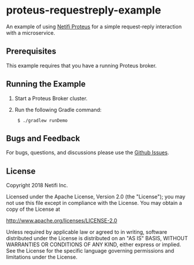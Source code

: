 # proteus-requestreply-example

An example of using [Netifi Proteus](https://www.netifi.com) for a simple request-reply interaction with a microservice.

## Prerequisites
This example requires that you have a running Proteus broker.

## Running the Example
1. Start a Proteus Broker cluster.

2. Run the following Gradle command:

        $ ./gradlew runDemo

## Bugs and Feedback
For bugs, questions, and discussions please use the [Github Issues](https://github.com/gregwhitaker/proteus-requestreply-example/issues).

## License
Copyright 2018 Netifi Inc.

Licensed under the Apache License, Version 2.0 (the "License");
you may not use this file except in compliance with the License.
You may obtain a copy of the License at

   http://www.apache.org/licenses/LICENSE-2.0

Unless required by applicable law or agreed to in writing, software
distributed under the License is distributed on an "AS IS" BASIS,
WITHOUT WARRANTIES OR CONDITIONS OF ANY KIND, either express or implied.
See the License for the specific language governing permissions and
limitations under the License.